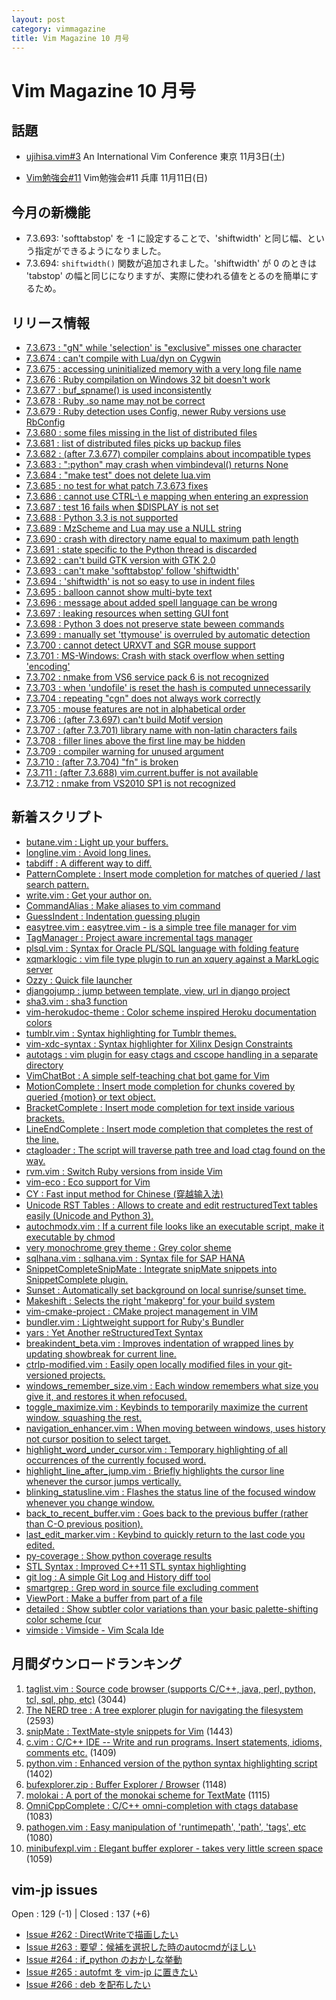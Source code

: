 ```yaml
---
layout: post
category: vimmagazine
title: Vim Magazine 10 月号
---
```


# Vim Magazine 10 月号

## 話題

- [ujihisa.vim#3](http://vim-jp.org/ujihisa.vim-3/)
  An International Vim Conference 東京 11月3日(土)

- [Vim勉強会#11](http://cotocoto.jp/event/71098)
  Vim勉強会#11 兵庫 11月11日(日)

## 今月の新機能

- 7.3.693: 'softtabstop' を -1 に設定することで、'shiftwidth' と同じ幅、という指定ができるようになりました。
- 7.3.694: `shiftwidth()` 関数が追加されました。'shiftwidth' が 0 のときは 'tabstop' の幅と同じになりますが、実際に使われる値をとるのを簡単にするため。

## リリース情報

- [7.3.673 : "gN" while 'selection' is "exclusive" misses one character](http://code.google.com/p/vim/source/detail?r=ca1c025079b11c98363e11576d903af756a593fc)
- [7.3.674 : can't compile with Lua/dyn on Cygwin](http://code.google.com/p/vim/source/detail?r=4da6003f0f0eee0f3908f8627af6d13a94c10cc6)
- [7.3.675 : accessing uninitialized memory with a very long file name](http://code.google.com/p/vim/source/detail?r=9963f7a9b41b555a0660288dd94df44b6dee7c2e)
- [7.3.676 : Ruby compilation on Windows 32 bit doesn't work](http://code.google.com/p/vim/source/detail?r=5309996ddcedd7e2dcc8c46624348405290b8940)
- [7.3.677 : buf_spname() is used inconsistently](http://code.google.com/p/vim/source/detail?r=8115f449a574bc146f75449161f1757aaa5bbb66)
- [7.3.678 : Ruby .so name may not be correct](http://code.google.com/p/vim/source/detail?r=de253f606048a2862a338190b071e5e3c7de7a41)
- [7.3.679 : Ruby detection uses Config, newer Ruby versions use RbConfig](http://code.google.com/p/vim/source/detail?r=dd0f25ede9a8322b5b638961835cc4743cd479a2)
- [7.3.680 : some files missing in the list of distributed files](http://code.google.com/p/vim/source/detail?r=52acec46b75ecf24d044982d4cc067ef7890e7d6)
- [7.3.681 : list of distributed files picks up backup files](http://code.google.com/p/vim/source/detail?r=a2fe24ec6a0d06d0af286b9fee9e307c33f27cca)
- [7.3.682 : (after 7.3.677) compiler complains about incompatible types](http://code.google.com/p/vim/source/detail?r=8eb5b61161b4c56b378ec829e360204102d22db4)
- [7.3.683 : ":python" may crash when vimbindeval() returns None](http://code.google.com/p/vim/source/detail?r=0f5ee262963528ddccfa1f54b83696f939d21b53)
- [7.3.684 : "make test" does not delete lua.vim](http://code.google.com/p/vim/source/detail?r=1cc37b8cfaa1c670e442e2f9444feeb1820228bc)
- [7.3.685 : no test for what patch 7.3.673 fixes](http://code.google.com/p/vim/source/detail?r=34aa94a421b7a03a71013ddbb92937dbaf83b1aa)
- [7.3.686 : cannot use CTRL-\\ e mapping when entering an expression](http://code.google.com/p/vim/source/detail?r=ba9c9d0c4ff4cf56c3c5d2dec2da71decbbe9f6a)
- [7.3.687 : test 16 fails when $DISPLAY is not set](http://code.google.com/p/vim/source/detail?r=0545dab1517f8ce2b8319c02572e4bb357567034)
- [7.3.688 : Python 3.3 is not supported](http://code.google.com/p/vim/source/detail?r=2696da84d37093da0dea419878e4241385eb515b)
- [7.3.689 : MzScheme and Lua may use a NULL string](http://code.google.com/p/vim/source/detail?r=3c072c1cb87372f3ebd345463abbc451e80143e2)
- [7.3.690 : crash with directory name equal to maximum path length](http://code.google.com/p/vim/source/detail?r=caa0ca9ad06cb515b7e6d2e4410e03802b58e167)
- [7.3.691 : state specific to the Python thread is discarded](http://code.google.com/p/vim/source/detail?r=7f10daa706bb6ed0c39f1d2905cd78368a98d19f)
- [7.3.692 : can't build GTK version with GTK 2.0](http://code.google.com/p/vim/source/detail?r=337a4368fd2b68b9822b94e595d77b4d6773bfa4)
- [7.3.693 : can't make 'softtabstop' follow 'shiftwidth'](http://code.google.com/p/vim/source/detail?r=fd96b3cc88ed71d4c4d24c6ac67c9d3a68ae6e6b)
- [7.3.694 : 'shiftwidth' is not so easy to use in indent files](http://code.google.com/p/vim/source/detail?r=8235ccf121bb241f8105d0ba6e1c92e9f8b04555)
- [7.3.695 : balloon cannot show multi-byte text](http://code.google.com/p/vim/source/detail?r=cd6c420e31d6843fa1231e1cf7a3d9eff0ad4e07)
- [7.3.696 : message about added spell language can be wrong](http://code.google.com/p/vim/source/detail?r=447c688b82eb4a5eb7cd0e16521094b77160fd0f)
- [7.3.697 : leaking resources when setting GUI font](http://code.google.com/p/vim/source/detail?r=7c72b5f7ada1f4a028315aa50f8739e0e83c2e74)
- [7.3.698 : Python 3 does not preserve state beween commands](http://code.google.com/p/vim/source/detail?r=b5b892472ecb1a10cce1709e41700b264b6485d2)
- [7.3.699 : manually set 'ttymouse' is overruled by automatic detection](http://code.google.com/p/vim/source/detail?r=4ffb6f9b58e0b51923fe6a71e6af158b6e3f7864)
- [7.3.700 : cannot detect URXVT and SGR mouse support](http://code.google.com/p/vim/source/detail?r=c656847932d33b5d68394ae1ea3153dbdba4d3ff)
- [7.3.701 : MS-Windows: Crash with stack overflow when setting 'encoding'](http://code.google.com/p/vim/source/detail?r=48af8656094539f8f71dc51e0a6aa14d48ddffd0)
- [7.3.702 : nmake from VS6 service pack 6 is not recognized](http://code.google.com/p/vim/source/detail?r=916b5c11a13e9978c85f9742546e70d614116883)
- [7.3.703 : when 'undofile' is reset the hash is computed unnecessarily](http://code.google.com/p/vim/source/detail?r=f69321485951a3c9bd0e9e7484a1901b94cae726)
- [7.3.704 : repeating "cgn" does not always work correctly](http://code.google.com/p/vim/source/detail?r=be8ad9c9b973a4d87b9bcfee2b6a8de1f6d3e071)
- [7.3.705 : mouse features are not in alphabetical order](http://code.google.com/p/vim/source/detail?r=0aa74f2f50a8333fd5544f5d4b383132be41704c)
- [7.3.706 : (after 7.3.697) can't build Motif version](http://code.google.com/p/vim/source/detail?r=d0ae72c2f5f94e2483ab0979eec652b1289679a8)
- [7.3.707 : (after 7.3.701) library name with non-latin characters fails](http://code.google.com/p/vim/source/detail?r=d24d309c365fc5c6a9324a6183d7b927d9f5132f)
- [7.3.708 : filler lines above the first line may be hidden](http://code.google.com/p/vim/source/detail?r=64427849c1582299f2af389c6225eead529f0329)
- [7.3.709 : compiler warning for unused argument](http://code.google.com/p/vim/source/detail?r=fb7dec372910b61478abdd7f79871724153ebfdd)
- [7.3.710 : (after 7.3.704) "fn" is broken](http://code.google.com/p/vim/source/detail?r=906eb5c0ef129b6876fa9c6c5a13e44807f7a503)
- [7.3.711 : (after 7.3.688) vim.current.buffer is not available](http://code.google.com/p/vim/source/detail?r=2a7b2943be22c27edb3c0334423c1b17275f18fb)
- [7.3.712 : nmake from VS2010 SP1 is not recognized](http://code.google.com/p/vim/source/detail?r=557ef119999ea687ccb84eddca295755c24989da)

## 新着スクリプト

- [butane.vim : Light up your buffers.](http://www.vim.org/scripts/script.php?script_id=4245)
- [longline.vim : Avoid long lines.](http://www.vim.org/scripts/script.php?script_id=4246)
- [tabdiff : A different way to diff.](http://www.vim.org/scripts/script.php?script_id=4247)
- [PatternComplete : Insert mode completion for matches of queried / last search pattern.](http://www.vim.org/scripts/script.php?script_id=4248)
- [write.vim : Get your author on.](http://www.vim.org/scripts/script.php?script_id=4249)
- [CommandAlias : Make aliases to vim command](http://www.vim.org/scripts/script.php?script_id=4250)
- [GuessIndent : Indentation guessing plugin](http://www.vim.org/scripts/script.php?script_id=4251)
- [easytree.vim : easytree.vim - is a simple tree file manager for vim](http://www.vim.org/scripts/script.php?script_id=4252)
- [TagManager : Project aware incremental tags manager](http://www.vim.org/scripts/script.php?script_id=4253)
- [plsql.vim : Syntax for Oracle PL/SQL language with folding feature](http://www.vim.org/scripts/script.php?script_id=4254)
- [xqmarklogic : vim file type plugin to run an xquery against a MarkLogic server](http://www.vim.org/scripts/script.php?script_id=4255)
- [Ozzy : Quick file launcher](http://www.vim.org/scripts/script.php?script_id=4256)
- [djangojump : jump between template, view, url  in django project](http://www.vim.org/scripts/script.php?script_id=4257)
- [sha3.vim : sha3 function](http://www.vim.org/scripts/script.php?script_id=4258)
- [vim-herokudoc-theme : Color scheme inspired Heroku documentation colors](http://www.vim.org/scripts/script.php?script_id=4260)
- [tumblr.vim : Syntax highlighting for Tumblr themes.](http://www.vim.org/scripts/script.php?script_id=4261)
- [vim-xdc-syntax : Syntax highlighter for Xilinx Design Constraints](http://www.vim.org/scripts/script.php?script_id=4262)
- [autotags : vim plugin for easy ctags and cscope handling in a separate directory ](http://www.vim.org/scripts/script.php?script_id=4263)
- [VimChatBot : A simple self-teaching chat bot game for Vim](http://www.vim.org/scripts/script.php?script_id=4264)
- [MotionComplete : Insert mode completion for chunks covered by queried {motion} or text object.](http://www.vim.org/scripts/script.php?script_id=4265)
- [BracketComplete : Insert mode completion for text inside various brackets.](http://www.vim.org/scripts/script.php?script_id=4266)
- [LineEndComplete : Insert mode completion that completes the rest of the line.](http://www.vim.org/scripts/script.php?script_id=4267)
- [ctagloader : The script will traverse path tree and load ctag found on the way.](http://www.vim.org/scripts/script.php?script_id=4268)
- [rvm.vim : Switch Ruby versions from inside Vim](http://www.vim.org/scripts/script.php?script_id=4269)
- [vim-eco : Eco support for Vim](http://www.vim.org/scripts/script.php?script_id=4270)
- [CY : Fast input method for Chinese (穿越输入法)](http://www.vim.org/scripts/script.php?script_id=4271)
- [Unicode RST Tables : Allows to create and edit restructuredText tables easily (Unicode and Python 3).](http://www.vim.org/scripts/script.php?script_id=4272)
- [autochmodx.vim : If a current file looks like an executable script, make it executable by chmod](http://www.vim.org/scripts/script.php?script_id=4273)
- [very monochrome grey theme : Grey color sheme](http://www.vim.org/scripts/script.php?script_id=4274)
- [sqlhana.vim : sqlhana.vim : Syntax file for SAP HANA](http://www.vim.org/scripts/script.php?script_id=4275)
- [SnippetCompleteSnipMate : Integrate snipMate snippets into SnippetComplete plugin.](http://www.vim.org/scripts/script.php?script_id=4276)
- [Sunset : Automatically set background on local sunrise/sunset time.](http://www.vim.org/scripts/script.php?script_id=4277)
- [Makeshift : Selects the right 'makeprg' for your build system](http://www.vim.org/scripts/script.php?script_id=4278)
- [vim-cmake-project : CMake project management in VIM](http://www.vim.org/scripts/script.php?script_id=4279)
- [bundler.vim : Lightweight support for Ruby's Bundler](http://www.vim.org/scripts/script.php?script_id=4280)
- [yars : Yet Another reStructuredText Syntax](http://www.vim.org/scripts/script.php?script_id=4281)
- [breakindent_beta.vim : Improves indentation of wrapped lines by updating showbreak for current line.](http://www.vim.org/scripts/script.php?script_id=4282)
- [ctrlp-modified.vim : Easily open locally modified files in your git-versioned projects.](http://www.vim.org/scripts/script.php?script_id=4283)
- [windows_remember_size.vim : Each window remembers what size you give it, and restores it when refocused.](http://www.vim.org/scripts/script.php?script_id=4284)
- [toggle_maximize.vim : Keybinds to temporarily maximize the current window, squashing the rest.](http://www.vim.org/scripts/script.php?script_id=4285)
- [navigation_enhancer.vim : When moving between windows, uses history not cursor position to select target.](http://www.vim.org/scripts/script.php?script_id=4286)
- [highlight_word_under_cursor.vim : Temporary highlighting of all occurrences of the currently focused word.](http://www.vim.org/scripts/script.php?script_id=4287)
- [highlight_line_after_jump.vim : Briefly highlights the cursor line whenever the cursor jumps vertically.](http://www.vim.org/scripts/script.php?script_id=4288)
- [blinking_statusline.vim : Flashes the status line of the focused window whenever you change window.](http://www.vim.org/scripts/script.php?script_id=4289)
- [back_to_recent_buffer.vim : Goes back to the previous buffer (rather than C-O previous position).](http://www.vim.org/scripts/script.php?script_id=4290)
- [last_edit_marker.vim : Keybind to quickly return to the last code you edited.](http://www.vim.org/scripts/script.php?script_id=4291)
- [py-coverage : Show python coverage results](http://www.vim.org/scripts/script.php?script_id=4292)
- [STL Syntax : Improved C++11 STL syntax highlighting ](http://www.vim.org/scripts/script.php?script_id=4293)
- [git log : A simple Git Log and History diff tool](http://www.vim.org/scripts/script.php?script_id=4294)
- [smartgrep : Grep word in source file excluding comment](http://www.vim.org/scripts/script.php?script_id=4295)
- [ViewPort : Make a buffer from part of a file](http://www.vim.org/scripts/script.php?script_id=4296)
- [detailed : Show subtler color variations than your basic palette-shifting color scheme (cur](http://www.vim.org/scripts/script.php?script_id=4297)
- [vimside : Vimside - Vim Scala Ide](http://www.vim.org/scripts/script.php?script_id=4298)

## 月間ダウンロードランキング

1. [taglist.vim : Source code browser (supports C/C++, java, perl, python, tcl, sql, php, etc)](http://www.vim.org/scripts/script.php?script_id=273) (3044)
2. [The NERD tree : A tree explorer plugin for navigating the filesystem](http://www.vim.org/scripts/script.php?script_id=1658) (2593)
3. [snipMate : TextMate-style snippets for Vim](http://www.vim.org/scripts/script.php?script_id=2540) (1443)
4. [c.vim : C/C++ IDE --  Write and run programs. Insert statements, idioms, comments etc.](http://www.vim.org/scripts/script.php?script_id=213) (1409)
5. [python.vim : Enhanced version of the python syntax highlighting script](http://www.vim.org/scripts/script.php?script_id=790) (1402)
6. [bufexplorer.zip : Buffer Explorer / Browser](http://www.vim.org/scripts/script.php?script_id=42) (1148)
7. [molokai : A port of the monokai scheme for TextMate](http://www.vim.org/scripts/script.php?script_id=2340) (1115)
8. [OmniCppComplete : C/C++ omni-completion with ctags database](http://www.vim.org/scripts/script.php?script_id=1520) (1083)
9. [pathogen.vim : Easy manipulation of 'runtimepath', 'path', 'tags', etc](http://www.vim.org/scripts/script.php?script_id=2332) (1080)
10. [minibufexpl.vim : Elegant buffer explorer - takes very little screen space](http://www.vim.org/scripts/script.php?script_id=159) (1059)

## vim-jp issues

Open : 129 (-1) | Closed : 137 (+6)

- [Issue #262 : DirectWriteで描画したい](https://github.com/vim-jp/issues/issues/262)
- [Issue #263 : 要望：候補を選択した時のautocmdがほしい](https://github.com/vim-jp/issues/issues/263)
- [Issue #264 : if_python のおかしな挙動](https://github.com/vim-jp/issues/issues/264)
- [Issue #265 : autofmt を vim-jp に置きたい](https://github.com/vim-jp/issues/issues/265)
- [Issue #266 : deb を配布したい](https://github.com/vim-jp/issues/issues/266)

